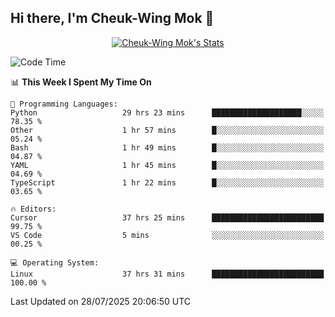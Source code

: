 ## Hi there, I'm Cheuk-Wing Mok 👋

<!--
**mozro0327/mozro0327** is a ✨ _special_ ✨ repository because its `README.md` (this file) appears on your GitHub profile.

Here are some ideas to get you started:

- 🔭 I’m currently working on ...
- 🌱 I’m currently learning ...
- 👯 I’m looking to collaborate on ...
- 🤔 I’m looking for help with ...
- 💬 Ask me about ...
- 📫 How to reach me: ...
- 😄 Pronouns: ...
- ⚡ Fun fact: ...
-->

<p align="center">
  <a href="https://github.com/mozro0327" class="rich-diff-level-one">
    <img src="https://github-readme-stats.vercel.app/api?username=mozro0327&title_color=333&text_color=777" alt="Cheuk-Wing Mok's Stats" >
    <!-- &hide=issues
    <img src="https://github-readme-stats.vercel.app/api?username=mozro0327&hide=issues&title_color=333&text_color=777" alt="Cheuk-Wing Mok's Stats" >
    -->
  </a>
</p>

<!--START_SECTION:waka-->
![Code Time](http://img.shields.io/badge/Code%20Time-3%2C658%20hrs%2012%20mins-blue)

📊 **This Week I Spent My Time On** 

```text
💬 Programming Languages: 
Python                   29 hrs 23 mins      ████████████████████░░░░░   78.35 % 
Other                    1 hr 57 mins        █░░░░░░░░░░░░░░░░░░░░░░░░   05.24 % 
Bash                     1 hr 49 mins        █░░░░░░░░░░░░░░░░░░░░░░░░   04.87 % 
YAML                     1 hr 45 mins        █░░░░░░░░░░░░░░░░░░░░░░░░   04.69 % 
TypeScript               1 hr 22 mins        █░░░░░░░░░░░░░░░░░░░░░░░░   03.65 % 

🔥 Editors: 
Cursor                   37 hrs 25 mins      █████████████████████████   99.75 % 
VS Code                  5 mins              ░░░░░░░░░░░░░░░░░░░░░░░░░   00.25 % 

💻 Operating System: 
Linux                    37 hrs 31 mins      █████████████████████████   100.00 % 
```


 Last Updated on 28/07/2025 20:06:50 UTC
<!--END_SECTION:waka-->
